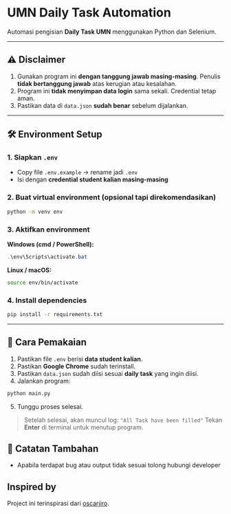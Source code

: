 # UMN Daily Task Automation

Automasi pengisian **Daily Task UMN** menggunakan Python dan Selenium.

---

## ⚠️ Disclaimer

1. Gunakan program ini **dengan tanggung jawab masing-masing**. Penulis **tidak bertanggung jawab** atas kerugian atau kesalahan.
2. Program ini **tidak menyimpan data login** sama sekali. Credential tetap aman.
3. Pastikan data di `data.json` **sudah benar** sebelum dijalankan.

---

## 🛠 Environment Setup

### 1. Siapkan `.env`

- Copy file `.env.example` → rename jadi `.env`
- Isi dengan **credential student kalian masing-masing**

### 2. Buat virtual environment (opsional tapi direkomendasikan)

```bash
python -m venv env
```

### 3. Aktifkan environment

**Windows (cmd / PowerShell):**

```powershell
.\env\Scripts\activate.bat
```

**Linux / macOS:**

```bash
source env/bin/activate
```

### 4. Install dependencies

```bash
pip install -r requirements.txt
```

---

## 🚀 Cara Pemakaian

1. Pastikan file `.env` berisi **data student kalian**.
2. Pastikan **Google Chrome** sudah terinstall.
3. Pastikan `data.json` sudah diisi sesuai **daily task** yang ingin diisi.
4. Jalankan program:

```bash
python main.py
```

5. Tunggu proses selesai.

> Setelah selesai, akan muncul log:
> `"All Task have been filled"`
> Tekan **Enter** di terminal untuk menutup program.

## 📌 Catatan Tambahan

- Apabila terdapat bug atau output tidak sesuai tolong hubungi developer

## Inspired by
Project ini terinspirasi dari [oscarjiro]([https://github.com/username/repo](https://github.com/oscarjiro)).
